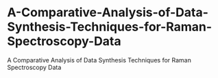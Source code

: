 # A-Comparative-Analysis-of-Data-Synthesis-Techniques-for-Raman-Spectroscopy-Data
A Comparative Analysis of Data Synthesis Techniques for Raman Spectroscopy Data
